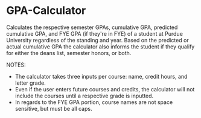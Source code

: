 # GPA-Calculator
Calculates the respective semester GPAs, cumulative GPA, predicted cumulative GPA, and FYE GPA (if they're in FYE) of a student at Purdue University regardless of the standing and year. Based on the predicted or actual cumulative GPA the calculator also informs the student if they qualify for either the deans list, semester honors, or both.

NOTES: 
- The calculator takes three inputs per course: name, credit hours, and letter grade.
- Even if the user enters future courses and credits, the calculator will not include the courses until a respective grade is inputted.
- In regards to the FYE GPA portion, course names are not space sensitive, but must be all caps.
